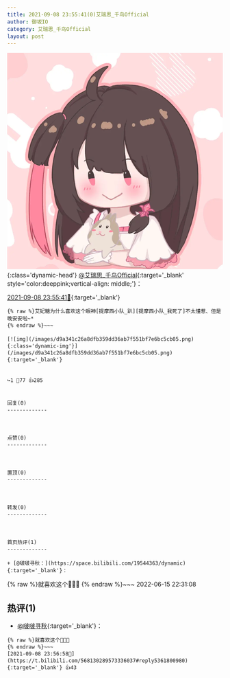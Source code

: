 ```yaml
---
title: 2021-09-08 23:55:41(0)艾瑞思_千鸟Official
author: 御坂IO
category: 艾瑞思_千鸟Official
layout: post
---
```


![img](/images/7e08840c56f251de28bdf766b647bd5fe9a5d50a.jpg){:class='dynamic-head'}
[@艾瑞思_千鸟Official](https://space.bilibili.com/1090010845/dynamic){:target='_blank' style='color:deeppink;vertical-align: middle;'}：

[2021-09-08 23:55:41🔗](https://t.bilibili.com/568130289573336037){:target='_blank'}

~~~
{% raw %}艾妃糖为什么喜欢这个眼神[提摩西小队_趴][提摩西小队_我死了]不太懂惹、但是晚安安啦~*
{% endraw %}~~~

[![img](/images/d9a341c26a8dfb359dd36ab7f551bf7e6bc5cb05.png){:class='dynamic-img'}](/images/d9a341c26a8dfb359dd36ab7f551bf7e6bc5cb05.png){:target='_blank'}


↪️1 💬77 👍285


回复(0)
-------------



点赞(0)
-------------



置顶(0)
-------------



转发(0)
-------------



首页热评(1)
-------------

+ [@啵啵寻秋：](https://space.bilibili.com/19544363/dynamic){:target='_blank'}：
~~~
{% raw %}就喜欢这个🤤🤤🤤
{% endraw %}~~~
2022-06-15 22:31:08


热评(1)
-------------

+ [@啵啵寻秋](https://space.bilibili.com/19544363/dynamic){:target='_blank'}：
~~~
{% raw %}就喜欢这个🤤🤤🤤
{% endraw %}~~~
[2021-09-08 23:56:58🔗](https://t.bilibili.com/568130289573336037#reply5361800980){:target='_blank'} 👍43


